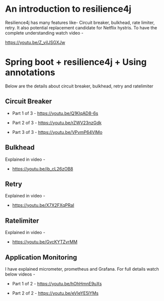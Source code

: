 # An introduction to resilience4j
 Resilience4j has many features like- Circuit breaker, bulkhead, rate limiter, retry. It also potential replacement candidate for Netflix hystris. To have the complete understanding watch video - 
 
 https://youtu.be/Z_viIJSGXJw
 
 # Spring boot + resilience4j + Using annotations
 
 Below are the details about circuit breaker, bulkhead, retry and ratelimiter
 
 ## Circuit Breaker
 
* Part 1 of 3  - https://youtu.be/Q1KlqAD8-6s

* Part 2 of 3  -  https://youtu.be/rZWV23nzGdk

* Part 3 of 3  - https://youtu.be/VPvmP64VlMo

## Bulkhead

Explained in video - 

* https://youtu.be/ib_cL26zOB8

## Retry

Explained in video - 

* https://youtu.be/X7X2FXqPRaI

## Ratelimiter

Explained in video - 

* https://youtu.be/GvcKYTZvrMM

## Application Monitoring

I have explained micrometer, prometheus and Grafana. For full details watch below videos - 

* Part 1 of 2 - https://youtu.be/hOhHmnE9uXs

* Part 2 of 2 - https://youtu.be/eVIeYE5lYMs

